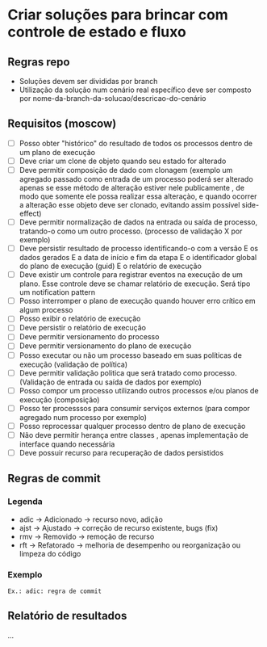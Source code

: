 # Criar soluções para brincar com controle de estado e fluxo 

## Regras repo

- Soluções devem ser divididas por branch
- Utilização da solução num cenário real específico deve ser composto por nome-da-branch-da-solucao/descricao-do-cenário

## Requisitos (moscow)

- [ ] Posso obter "histórico" do resultado de todos os processos dentro de um plano de execução
- [ ] Deve criar um clone de objeto quando seu estado for alterado
- [ ] Deve permitir composição de dado com clonagem (exemplo um agregado passado como entrada de um processo poderá ser alterado apenas se esse método de alteração estiver nele publicamente , de modo que somente ele possa realizar essa alteraçào, e quando ocorrer a alteração esse objeto deve ser clonado, evitando assim possível side-effect)
- [ ] Deve permitir normalização de dados na entrada ou saída de processo, tratando-o como um outro processo. (processo de validação X por exemplo)
- [ ] Deve persistir resultado de processo identificando-o com a versão E os dados gerados E a data de início e fim da etapa E o identificador global do plano de execução (guid) E o relatório de execução
- [ ] Deve existir um controle para registrar eventos na execução de um plano. Esse controle deve se chamar relatório de execução. Será tipo um notification pattern
- [ ] Posso interromper o plano de execução quando houver erro crítico em algum processo
- [ ] Posso exibir o relatório de execução 
- [ ] Deve persistir o relatório de execução 
- [ ] Deve permitir versionamento do processo
- [ ] Deve permitir versionamento do plano de execução
- [ ] Posso executar ou não um processo baseado em suas políticas de execução (validação de política)
- [ ] Deve permitir validação politica que será tratado como processo. (Validação de entrada ou saída de dados por exemplo)
- [ ] Posso compor um processo utilizando outros processos e/ou planos de execução (composição)
- [ ] Posso ter processsos para consumir serviços externos (para compor agregado num processo por exemplo)
- [ ] Posso reprocessar qualquer processo dentro de plano de execução 
- [ ] Não deve permitir herança entre classes , apenas implementação de interface quando necessária
- [ ] Deve possuir recurso para recuperação de dados persistidos

## Regras de commit

### Legenda

- adic -> Adicionado -> recurso novo, adição
- ajst -> Ajustado -> correção de recurso existente, bugs (fix)
- rmv -> Removido -> remoção de recurso
- rft -> Refatorado -> melhoria de desempenho ou reorganização ou limpeza do código 

### Exemplo

`Ex.: adic: regra de commit`

## Relatório de resultados

...
